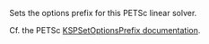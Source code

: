 Sets the options prefix for this PETSc linear solver.

Cf. the PETSc [KSPSetOptionsPrefix documentation](https://petsc.org/release/manualpages/KSP/KSPSetOptionsPrefix/).
